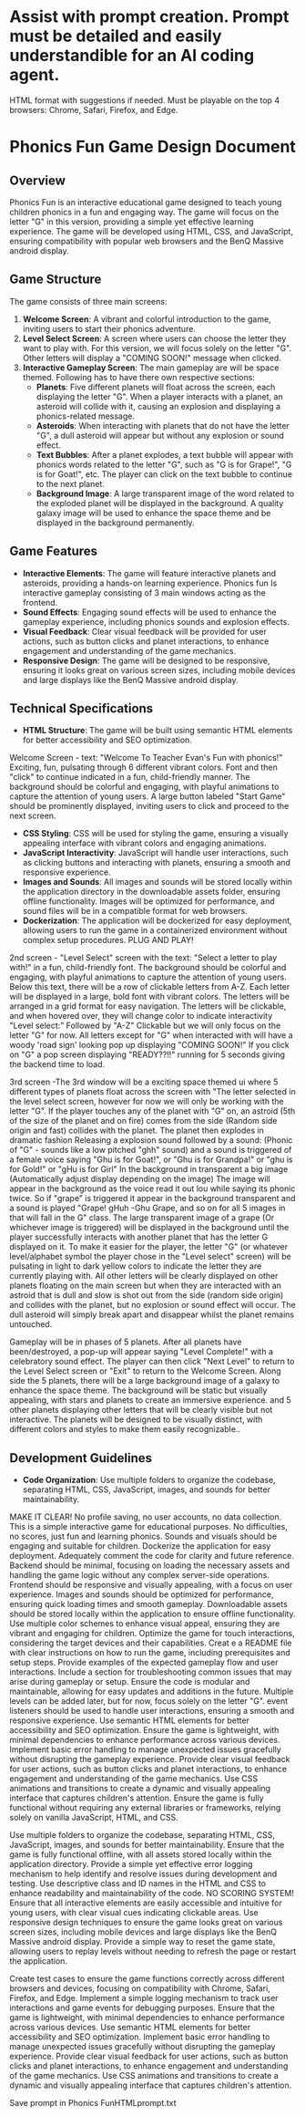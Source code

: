 # Assist with prompt creation. Prompt must be detailed and easily understandible for an AI coding agent.

HTML format with suggestions if needed. Must be playable on the top 4 browsers: Chrome, Safari, Firefox, and Edge.
# Phonics Fun Game Design Document
## Overview
Phonics Fun is an interactive educational game designed to teach young children phonics in a fun and engaging way. The game will focus on the letter "G" in this version, providing a simple yet effective learning experience. The game will be developed using HTML, CSS, and JavaScript, ensuring compatibility with popular web browsers and the BenQ Massive android display.
## Game Structure
The game consists of three main screens:
1. **Welcome Screen**: A vibrant and colorful introduction to the game, inviting users to start their phonics adventure.
2. **Level Select Screen**: A screen where users can choose the letter they want to play with. For this version, we will focus solely on the letter "G". Other letters will display a "COMING SOON!" message when clicked.
3. **Interactive Gameplay Screen**: The main gameplay are will be space themed. Following has to have there own respective sections:
   - **Planets**: Five different planets will float across the screen, each displaying the letter "G". When a player interacts with a planet, an asteroid will collide with it, causing an explosion and displaying a phonics-related message.
   - **Asteroids**: When interacting with planets that do not have the letter "G", a dull asteroid will appear but without any explosion or sound effect.
   - **Text Bubbles**: After a planet explodes, a text bubble will appear with phonics words related to the letter "G", such as "G is for Grape!", "G is for Goat!", etc. The player can click on the text bubble to continue to the next planet.
   - **Background Image**: A large transparent image of the word related to the exploded planet will be displayed in the background. A quality galaxy image will be used to enhance the space theme and be displayed in the background permanently.
## Game Features
- **Interactive Elements**: The game will feature interactive planets and asteroids, providing a hands-on learning experience.
Phonics fun Is interactive gameplay consisting of 3 main windows acting as the frontend.
- **Sound Effects**: Engaging sound effects will be used to enhance the gameplay experience, including phonics sounds and explosion effects.
- **Visual Feedback**: Clear visual feedback will be provided for user actions, such as button clicks and planet interactions, to enhance engagement and understanding of the game mechanics.
- **Responsive Design**: The game will be designed to be responsive, ensuring it looks great on various screen sizes, including mobile devices and large displays like the BenQ Massive android display.

## Technical Specifications
- **HTML Structure**: The game will be built using semantic HTML elements for better accessibility and SEO optimization.

Welcome Screen - text: "Welcome To Teacher Evan's Fun with phonics!" Exciting, fun, pulsating through 6 different vibrant colors. Font and then "click" to continue indicated in a fun, child-friendly manner. The background should be colorful and engaging, with playful animations to capture the attention of young users. A large button labeled "Start Game" should be prominently displayed, inviting users to click and proceed to the next screen.
- **CSS Styling**: CSS will be used for styling the game, ensuring a visually appealing interface with vibrant colors and engaging animations.
- **JavaScript Interactivity**: JavaScript will handle user interactions, such as clicking buttons and interacting with planets, ensuring a smooth and responsive experience.
- **Images and Sounds**: All images and sounds will be stored locally within the application directory in the downloadable assets folder, ensuring offline functionality. Images will be optimized for performance, and sound files will be in a compatible format for web browsers.
- **Dockerization**: The application will be dockerized for easy deployment, allowing users to run the game in a containerized environment without complex setup procedures. PLUG AND PLAY!

 
2nd screen -  "Level Select" screen with the text: "Select a letter to play with!" in a fun, child-friendly font. The background should be colorful and engaging, with playful animations to capture the attention of young users. Below this text, there will be a row of clickable letters from A-Z. Each letter will be displayed in a large, bold font with vibrant colors. The letters will be arranged in a grid format for easy navigation.
The letters will be clickable, and when hovered over, they will change color to indicate interactivity
"Level select:" Followed by "A-Z" Clickable
but we will only focus on the letter "G" for now.
All letters except for "G" when interacted with will have a woody 'road sign' looking pop up displaying "COMING SOON!" If you click on "G" a pop screen displaying "READY??!!"  running for 5 seconds giving the backend time to load.

3rd screen -The 3rd window will be a exciting space themed ui where 5 different types of planets float across the screen with "The letter selected in the level select screen, however for now we will only be working with the letter "G". If the player touches any of the planet with "G" on, an astroid (5th of the size of the planet and on fire) comes from the side (Random side origin and fast) collides with the planet.
The planet then explodes in dramatic fashion Releasing a explosion sound followed by a sound: (Phonic of "G" - sounds like a low pitched "ghh" sound) and a sound is triggered of a female voice saying "Ghu is for Goat!", or "Ghu is for Grandpa!" or "ghu is for Gold!" or "gHu is for Girl" In the background in transparent a big image (Automatically adjust display depending on the image)
The image will appear in the background as the voice read it out lou while saying its phonic twice. So if "grape" is triggered it appear in the background transparent and a sound is played "Grape! gHuh -Ghu Grape, and so on for all 5 images in that will fall in the G" class. 
The large transparent image of a grape (Or whichever image is triggered) will be displayed in the background until the player successfully interacts with another planet that has the letter G displayed on it. To make it easier for the player, the letter "G" (or whatever level/alphabet symbol the player chose in the "Level select" screen) will be pulsating in light to dark yellow colors to indicate the letter they are currently playing with. All other letters will be clearly displayed on other planets floating on the main screen but when they are interacted with an astroid that is dull and slow is shot out from the side (random side origin) and collides with the planet, but no explosion or sound effect will occur. The dull asteroid will simply break apart and disappear whilst the planet remains untouched.

Gameplay will be in phases of 5 planets. After all planets have been/destroyed, a pop-up will appear saying "Level Complete!" with a celebratory sound effect. The player can then click "Next Level" to return to the Level Select screen or "Exit" to return to the Welcome Screen. Along side the 5 planets, there will be a large background image of a galaxy to enhance the space theme. The background will be static but visually appealing, with stars and planets to create an immersive experience.
and 5 other planets displaying other letters that will be clearly visible but not interactive. The planets will be designed to be visually distinct, with different colors and styles to make them easily recognizable..

## Development Guidelines
- **Code Organization**: Use multiple folders to organize the codebase, separating HTML, CSS, JavaScript, images, and sounds for better maintainability.

MAKE IT CLEAR!
No profile saving, no user accounts, no data collection. This is a simple interactive game for educational purposes. No difficulties, no scores, just fun and learning phonics. Sounds and visuals should be engaging and suitable for children. Dockerize the application for easy deployment. Adequately comment the code for clarity and future reference. Backend should be minimal, focusing on loading the necessary assets and handling the game logic without any complex server-side operations. Frontend should be responsive and visually appealing, with a focus on user experience. Images and sounds should be optimized for performance, ensuring quick loading times and smooth gameplay. Downloadable assets should be stored locally within the application to ensure offline functionality. Use multiple color schemes to enhance visual appeal, ensuring they are vibrant and engaging for children. Optimize the game for touch interactions, considering the target devices and their capabilities. Creat e a README file with clear instructions on how to run the game, including prerequisites and setup steps. Provide examples of the expected gameplay flow and user interactions. Include a section for troubleshooting common issues that may arise during gameplay or setup. Ensure the code is modular and maintainable, allowing for easy updates and additions in the future.
Multiple levels can be added later, but for now, focus solely on the letter "G".
event listeners should be used to handle user interactions, ensuring a smooth and responsive experience. Use semantic HTML elements for better accessibility and SEO optimization. Ensure the game is lightweight, with minimal dependencies to enhance performance across various devices. Implement basic error handling to manage unexpected issues gracefully without disrupting the gameplay experience. Provide clear visual feedback for user actions, such as button clicks and planet interactions, to enhance engagement and understanding of the game mechanics. Use CSS animations and transitions to create a dynamic and visually appealing interface that captures children's attention. Ensure the game is fully functional without requiring any external libraries or frameworks, relying solely on vanilla JavaScript, HTML, and CSS.

Use multiple folders to organize the codebase, separating HTML, CSS, JavaScript, images, and sounds for better maintainability. Ensure that the game is fully functional offline, with all assets stored locally within the application directory. Provide a simple yet effective error logging mechanism to help identify and resolve issues during development and testing. Use descriptive class and ID names in the HTML and CSS to enhance readability and maintainability of the code. NO SCORING SYSTEM! 
Ensure that all interactive elements are easily accessible and intuitive for young users, with clear visual cues indicating clickable areas. Use responsive design techniques to ensure the game looks great on various screen sizes, including mobile devices and large displays like the BenQ Massive android display. Provide a simple way to reset the game state, allowing users to replay levels without needing to refresh the page or restart the application.

Create test cases to ensure the game functions correctly across different browsers and devices, focusing on compatibility with Chrome, Safari, Firefox, and Edge. Implement a simple logging mechanism to track user interactions and game events for debugging purposes. Ensure that the game is lightweight, with minimal dependencies to enhance performance across various devices. Use semantic HTML elements for better accessibility and SEO optimization. Implement basic error handling to manage unexpected issues gracefully without disrupting the gameplay experience. Provide clear visual feedback for user actions, such as button clicks and planet interactions, to enhance engagement and understanding of the game mechanics. Use CSS animations and transitions to create a dynamic and visually appealing interface that captures children's attention.

Save prompt in Phonics FunHTMLprompt.txt 